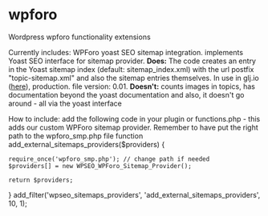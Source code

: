 # wpforo
Wordpress wpforo functionality extensions

Currently includes:
WPForo yoast SEO sitemap integration. implements Yoast SEO interface for sitemap provider. <b>Does:</b> The code creates an entry in the Yoast sitemap index (default: sitemap_index.xml) with the url postfix "topic-sitemap.xml" and also the sitemap entries themselves. In use in glj.io (<a href="https://www.glj.io/sitemap_index.xml">here</a>), production. file version: 0.01. <b>Doesn't:</b>
counts images in topics, has documentation beyond the yoast documentation and also, it doesn't go around - all via the yoast interface

How to include:
add the following code in your plugin or functions.php - this adds our custom WPForo sitemap provider. Remember to have put the right path to the wpforo_smp.php file
function add_external_sitemaps_providers($providers) {
	
	require_once('wpforo_smp.php'); // change path if needed
	$providers[] = new WPSEO_WPForo_Sitemap_Provider();
	
	return $providers;
}
add_filter('wpseo_sitemaps_providers', 'add_external_sitemaps_providers', 10, 1);
